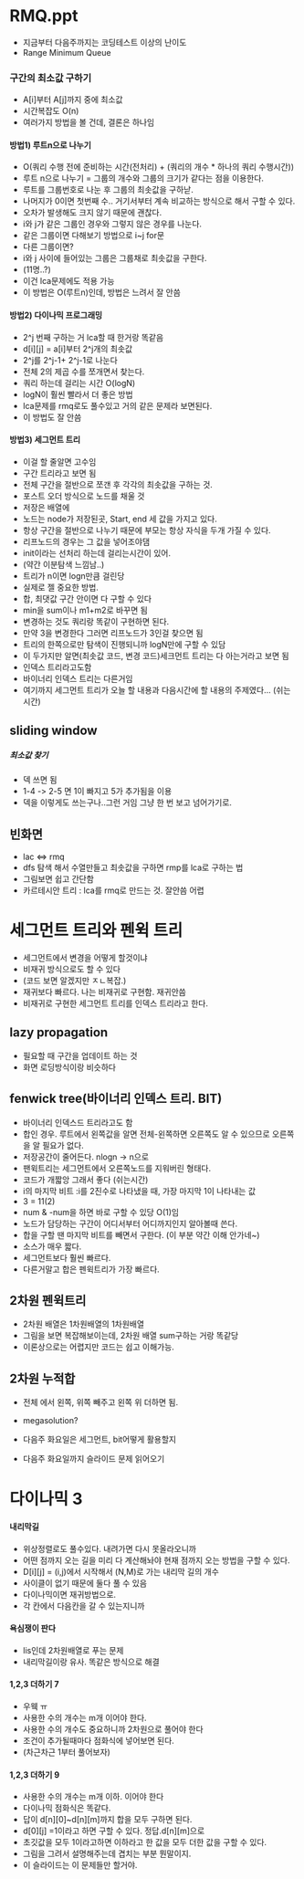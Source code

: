 # RMQ.ppt
- 지금부터 다음주까지는 코딩테스트 이상의 난이도 
- Range Minimum Queue
### 구간의 최소값 구하기
- A[i]부터 A[j]까지 중에 최소값
- 시간복잡도 O(n)
- 여러가지 방법을 볼 건데, 결론은 하나임

#### 방법1) 루트n으로 나누기
- O(쿼리 수행 전에 준비하는 시간(전처리) + (쿼리의 개수 * 하나의 쿼리 수행시간))
- 루트 n으로 나누기 = 그룹의 개수와 그룹의 크기가 같다는 점을 이용한다.
- 루트를 그룹번호로 나눈 후 그룹의 최솟값을 구하낟. 
- 나머지가 0이면 첫번째 수.. 거기서부터 계속 비교하는 방식으로 해서 구할 수 있다.
- 오차가 발생해도 크지 않기 때문에 괜찮다.
- i와 j가 같은 그룹인 경우와 그렇지 않은 경우를 나눈다.
- 같은 그룹이면 다해보기 방법으로 i~j for문
- 다른 그룹이면? 
- i와 j 사이에 들어있는 그룹은 그룹채로 최솟값을 구한다.
- (11명..?)
- 이건 lca문제에도 적용 가능
- 이 방법은 O(루트n)인데, 방법은 느려서 잘 안씀
 #### 방법2) 다이나믹 프로그래밍
 - 2^j 번째 구하는 거 lca할 때 한거랑 똑같음
 - d[i][j] = a[i]부터 2^j개의 최솟값
 - 2^j를 2^j-1+ 2^j-1로 나눈다
 - 전체 2의 제곱 수를 쪼개면서 찾는다. 
 - 쿼리 하는데 걸리는 시간 O(logN)
 - logN이 훨씬 빨라서 더 좋은 방법
 - lca문제를 rmq로도 풀수있고 거의 같은 문제라 보면된다.
 - 이 방법도 잘 안씀 
 #### 방법3) 세그먼트 트리
 - 이걸 할 줄알면 고수임
 - 구간 트리라고 보면 됨
 - 전체 구간을 절반으로 쪼갠 후 각각의 최솟값을 구하는 것.
 - 포스트 오더 방식으로 노드를 채울 것
 - 저장은 배열에 
 - 노드는 node가 저장된곳, Start, end 세 값을 가지고 있다.
 - 항상 구간을 절반으로 나누기 때문에 부모는 항상 자식을 두개 가질 수 있다.
 - 리프노드의 경우는 그 값을 넣어조야댐
 - init이라는 선처리 하는데 걸리는시간이 있어. 
 - (약간 이분탐색 느낌남..)
 - 트리가 n이면 logn만큼 걸린당
 - 실제로 젤 중요한 방법. 
 - 합, 최댓값 구간 안이면 다 구할 수 있다
 - min을 sum이나 m1+m2로 바꾸면 됨
 - 변경하는 것도 쿼리랑 똑같이 구현하면 된다. 
 - 만약 3을 변경한다 그러면 리프노드가 3인걸 찾으면 됨 
 - 트리의 한쪽으로만 탐색이 진행되니까 logN만에 구할 수 있담
 - 이 두가지만 알면(최솟값 코드, 변경 코드)세크먼트 트리는 다 아는거라고 보면 됨
 - 인덱스 트리라고도함
 - 바이너리 인덱스 트리는 다른거임
 - 여기까지 세그먼트 트리가 오늘 할 내용과 다음시간에 할 내용의 주제였다...
 (쉬는시간)
## sliding window
##### 최소값 찾기
- 덱 쓰면 됨
- 1-4 -> 2-5 면 1이 빠지고 5가 추가됨을 이용
- 덱을 이렇게도 쓰는구나..그런 거임 그냥 한 번 보고 넘어가기로.

## 빈화면
- lac <=> rmq
- dfs 탐색 해서 수열만들고 최솟값을 구하면 rmp를 lca로 구하는 법
- 그림보면 쉽고 간단함
- 카르테시안 트리 : lca를 rmq로 만드는 것. 잘안씀 어렵

# 세그먼트 트리와 펜윅 트리
- 세그먼트에서 변경을 어떻게 할것이냐
- 비재귀 방식으로도 할 수 있다
- (코드 보면 알겠지만 ㅈㄴ복잡.)
- 재귀보다 빠르다. 나는 비재귀로 구현함. 재귀안씀
- 비재귀로 구현한 세그먼트 트리를 인덱스 트리라고 한다.
## lazy propagation
- 필요할 때 구간을 업데이트 하는 것
- 화면 로딩방식이랑 비슷하다
## fenwick tree(바이너리 인덱스 트리. BIT)
- 바이너리 인덱스드 트리라고도 함
- 합인 경우. 루트에서 왼쪽값을 알면 전체-왼쪽하면 오른쪽도 알 수 있으므로 오른쪽을 알 필요가 없다.
- 저장공간이 줄어든다. nlogn -> n으로
- 팬윅트리는 세그먼트에서 오른쪽노드를 지워버린 형태다.
- 코드가 개짧앙 그래서 좋다
(쉬는시간)
- i의 마지막 비트 :i를 2진수로 나타냈을 때, 가장 마지막 1이 나타내는 값
- 3 = 11(2)
- num & -num을 하면 바로 구할 수 있당 O(1)임
- 노드가 담당하는 구간이 어디서부터 어디까지인지 알아볼때 쓴다.
- 합을 구할 땐 마지막 비트를 빼면서 구한다. (이 부분 약간 이해 안가네~)
- 소스가 매우 짧다. 
- 세그먼트보다 훨씬 빠르다.
- 다른거말고 합은 펜윅트리가 가장 빠르다.
## 2차원 펜윅트리
- 2차원 배열은 1차원배열의 1차원배열
- 그림을 보면 복잡해보이는데, 2차원 배열 sum구하는 거랑 똑같당
- 이론상으로는 어렵지만 코드는 쉽고 이해가능.

## 2차원 누적합
- 전체 에서 왼쪽, 위쪽 빼주고 왼쪽 위 더하면 됨. 
- megasolution?

- 다음주 화요일은 세그먼트, bit어떻게 활용할지
- 다음주 화요일까지 슬라이드 문제 읽어오기

# 다이나믹 3
#### 내리막길
- 위상정렬로도 풀수있다. 내려가면 다시 못올라오니까
- 어떤 점까지 오는 길을 미리 다 계산해놔야 현재 점까지 오는 방법을 구할 수 있다.
- D[i][j] = (i,j)에서 시작해서 (N,M)로 가는 내리막 길의 개수
- 사이클이 없기 때문에 둘다 풀 수 있음
- 다이나믹이면 재귀방법으로.
- 각 칸에서 다음칸을 갈 수 있는지니까
#### 욕심쟁이 판다
- lis인데 2차원배열로 푸는 문제
- 내리막길이랑 유사. 똑같은 방식으로 해결
#### 1,2,3 더하기 7
- 우웩 ㅠ
- 사용한 수의 개수는 m개 이어야 한다.
- 사용한 수의 개수도 중요하니까 2차원으로 풀어야 한다
- 조건이 추가될때마다 점화식에 넣어보면 된다.
- (차근차근 1부터 풀어보자)
#### 1,2,3 더하기 9
- 사용한 수의 개수는 m개 이하. 이어야 한다
- 다이나믹 점화식은 똑같다.
- 답이 d[n][0]~d[n][m]까지 합을 모두 구하면 된다.
- d[0][j] =1이라고 하면 구할 수 있다. 정답.d[n][m]으로 
- 초깃값을 모두 1이라고하면 이하라고 한 값을 모두 더한 값을 구할 수 있다.
- 그림을 그려서 설명해주는데 겹치는 부분 뭔말이지. 
- 이 슬라이드는 이 문제들만 할거야.
